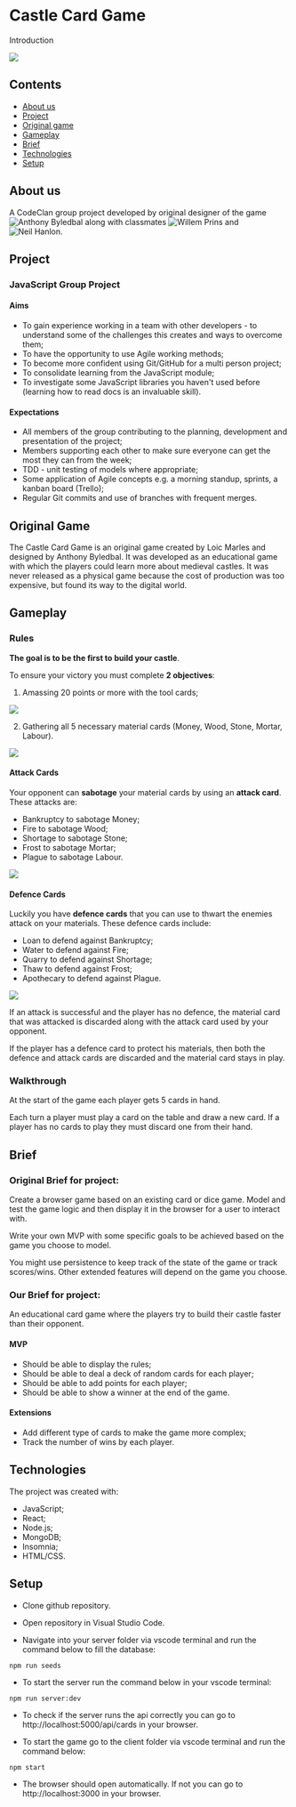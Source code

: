 # Castle Card Game

Introduction

![](https://github.com/PrinsWillem/castle_game_project/blob/main/client/public/images/castle-logo.png?raw=true)

## Contents
* [About us](#about-us)
* [Project](#Project)
* [Original game](#original-game)
* [Gameplay](#Gameplay)
* [Brief](#Brief)
* [Technologies](#Technologies)
* [Setup](#Setup)

## About us
A CodeClan group project developed by original designer of the game ![Anthony Byledbal](#https://github.com/ByAnthony) along with classmates ![Willem Prins](#https://github.com/PrinsWillem) and ![Neil Hanlon](#https://github.com/NeilH2).

## Project
### JavaScript Group Project
#### Aims
* To gain experience working in a team with other developers - to understand some of the challenges this creates and ways to overcome them;
* To have the opportunity to use Agile working methods;
* To become more confident using Git/GitHub for a multi person project;
* To consolidate learning from the JavaScript module;
* To investigate some JavaScript libraries you haven't used before (learning how to read docs is an invaluable skill).

#### Expectations
* All members of the group contributing to the planning, development and presentation of the project;
* Members supporting each other to make sure everyone can get the most they can from the week;
* TDD - unit testing of models where appropriate;
* Some application of Agile concepts e.g. a morning standup, sprints, a kanban board (Trello);
* Regular Git commits and use of branches with frequent merges.

## Original Game
The Castle Card Game is an original game created by Loic Marles and designed by Anthony Byledbal. It was developed as an educational game with which the players could learn more about medieval castles. It was never released as a physical game because the cost of production was too expensive, but found its way to the digital world.

## Gameplay

### Rules

**The goal is to be the first to build your castle**.

To ensure your victory you must complete **2 objectives**:
1. Amassing 20 points or more with the tool cards;

![](https://github.com/PrinsWillem/castle_game_project/blob/main/client/public/images/tool-cards.png?raw=true)

2. Gathering all 5 necessary material cards (Money, Wood, Stone, Mortar, Labour).

![](https://github.com/PrinsWillem/castle_game_project/blob/main/client/public/images/material-cards.png?raw=true)

#### Attack Cards

Your opponent can **sabotage** your material cards by using an **attack card**. These attacks are:
- Bankruptcy to sabotage Money;
- Fire to sabotage Wood;
- Shortage to sabotage Stone;
- Frost to sabotage Mortar;
- Plague to sabotage Labour.

![](https://github.com/PrinsWillem/castle_game_project/blob/main/client/public/images/attack-cards.png?raw=true)

#### Defence Cards

Luckily you have **defence cards** that you can use to thwart the enemies attack on your materials. These defence cards include:
- Loan to defend against Bankruptcy;
- Water to defend against Fire;
- Quarry to defend against Shortage;
- Thaw to defend against Frost;
- Apothecary to defend against Plague.

![](https://github.com/PrinsWillem/castle_game_project/blob/main/client/public/images/defence-cards.png?raw=true)

If an attack is successful and the player has no defence, the material card that was attacked is discarded along with the attack card used by your opponent.

If the player has a defence card to protect his materials, then both the defence and attack cards are discarded and the material card stays in play.

### Walkthrough

At the start of the game each player gets 5 cards in hand.

Each turn a player must play a card on the table and draw a new card. If a player has no cards to play they must discard one from their hand.

## Brief
### **Original Brief for project:**

Create a browser game based on an existing card or dice game. Model and test the game logic and then display it in the browser for a user to interact with.

Write your own MVP with some specific goals to be achieved based on the game you choose to model.

You might use persistence to keep track of the state of the game or track scores/wins. Other extended features will depend on the game you choose.

### **Our Brief for project:**
An educational card game where the players try to build their castle faster than their opponent.

#### MVP
* Should be able to display the rules;
* Should be able to deal a deck of random cards for each player;
* Should be able to add points for each player;
* Should be able to show a winner at the end of the game.

#### Extensions
* Add different type of cards to make the game more complex;
* Track the number of wins by each player.

## Technologies
The project was created with:
- JavaScript;
- React;
- Node.js;
- MongoDB;
- Insomnia;
- HTML/CSS.

## Setup
- Clone github repository.

- Open repository in Visual Studio Code.

- Navigate into your server folder via vscode terminal and run the command below to fill the database:
```
npm run seeds 
```

- To start the server run the command below in your vscode terminal:
```
npm run server:dev
```

- To check if the server runs the api correctly you can go to http://localhost:5000/api/cards in your browser.

- To start the game go to the client folder via vscode terminal and run the command below:
```
npm start
```

- The browser should open automatically. If not you can go to http://localhost:3000 in your browser.
